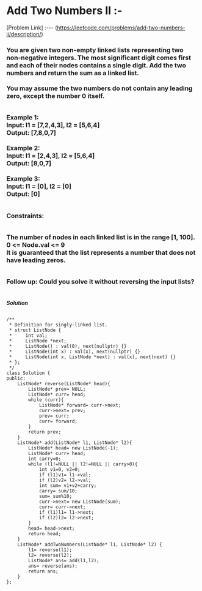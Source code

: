 # Add Two Numbers II :-

[Problem Link] :--- (https://leetcode.com/problems/add-two-numbers-ii/description/)

<h3>
You are given two non-empty linked lists representing two non-negative integers. The most significant digit comes first and each of their nodes contains a single digit. Add the two numbers and return the sum as a linked list.
<br><br>
You may assume the two numbers do not contain any leading zero, except the number 0 itself.<br><br>

Example 1:<br>
Input: l1 = [7,2,4,3], l2 = [5,6,4]<br>
Output: [7,8,0,7]<br><br>
Example 2:<br>
Input: l1 = [2,4,3], l2 = [5,6,4]<br>
Output: [8,0,7]<br><br>
Example 3:<br>
Input: l1 = [0], l2 = [0]<br>
Output: [0]<br><br>
 
Constraints:<br><br>

The number of nodes in each linked list is in the range [1, 100].<br>
0 <= Node.val <= 9<br>
It is guaranteed that the list represents a number that does not have leading zeros.<br><br>
 

Follow up: Could you solve it without reversing the input lists?<br><br>
  
</h3>

***Solution***

```

/**
 * Definition for singly-linked list.
 * struct ListNode {
 *     int val;
 *     ListNode *next;
 *     ListNode() : val(0), next(nullptr) {}
 *     ListNode(int x) : val(x), next(nullptr) {}
 *     ListNode(int x, ListNode *next) : val(x), next(next) {}
 * };
 */
class Solution {
public:
    ListNode* reverse(ListNode* head){
        ListNode* prev= NULL;
        ListNode* curr= head;
        while (curr){
            ListNode* forward= curr->next;
            curr->next= prev;
            prev= curr;
            curr= forward;
        }
        return prev;
    }
    ListNode* add(ListNode* l1, ListNode* l2){
        ListNode* head= new ListNode(-1);
        ListNode* curr= head;
        int carry=0;
        while (l1!=NULL || l2!=NULL || carry>0){
            int v1=0, v2=0;
            if (l1)v1= l1->val;
            if (l2)v2= l2->val;
            int sum= v1+v2+carry;
            carry= sum/10;
            sum= sum%10;
            curr->next= new ListNode(sum);
            curr= curr->next;
            if (l1)l1= l1->next;
            if (l2)l2= l2->next;
        }
        head= head->next;
        return head;
    }
    ListNode* addTwoNumbers(ListNode* l1, ListNode* l2) {
        l1= reverse(l1);
        l2= reverse(l2);
        ListNode* ans= add(l1,l2);
        ans= reverse(ans);
        return ans;
    }
};

```
